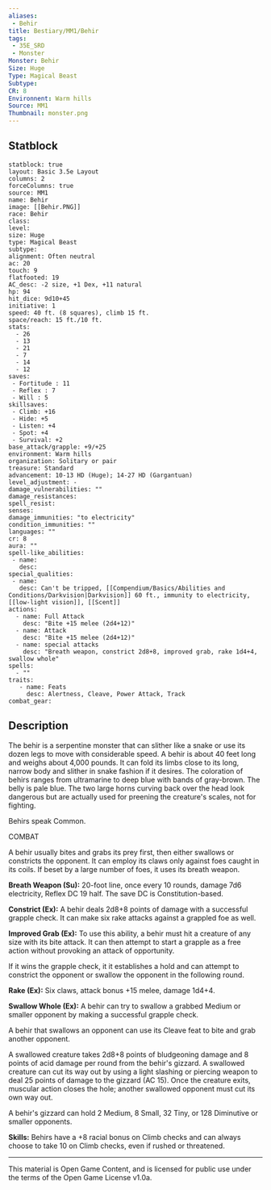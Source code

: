 ```yaml
---
aliases:
 - Behir
title: Bestiary/MM1/Behir
tags: 
 - 35E_SRD
 - Monster
Monster: Behir
Size: Huge
Type: Magical Beast
Subtype: 
CR: 8
Environnent: Warm hills
Source: MM1
Thumbnail: monster.png
---
```


## Statblock

```statblock
statblock: true
layout: Basic 3.5e Layout
columns: 2
forceColumns: true
source: MM1 
name: Behir
image: [[Behir.PNG]]
race: Behir
class: 
level: 
size: Huge
type: Magical Beast
subtype: 
alignment: Often neutral
ac: 20
touch: 9
flatfooted: 19
AC_desc: -2 size, +1 Dex, +11 natural
hp: 94
hit_dice: 9d10+45
initiative: 1
speed: 40 ft. (8 squares), climb 15 ft.
space/reach: 15 ft./10 ft.
stats:
  - 26
  - 13
  - 21
  - 7
  - 14
  - 12
saves:
 - Fortitude : 11
 - Reflex : 7
 - Will : 5
skillsaves:
 - Climb: +16
 - Hide: +5
 - Listen: +4
 - Spot: +4
 - Survival: +2
base_attack/grapple: +9/+25
environment: Warm hills
organization: Solitary or pair
treasure: Standard
advancement: 10-13 HD (Huge); 14-27 HD (Gargantuan)
level_adjustment: -
damage_vulnerabilities: ""
damage_resistances: 
spell_resist: 
senses: 
damage_immunities: "to electricity"
condition_immunities: ""
languages: ""
cr: 8
aura: ""
spell-like_abilities:
 - name: 
   desc: 
special_qualities:
 - name:
   desc: Can't be tripped, [[Compendium/Basics/Abilities and Conditions/Darkvision|Darkvision]] 60 ft., immunity to electricity, [[low-light vision]], [[Scent]]
actions:
  - name: Full Attack
    desc: "Bite +15 melee (2d4+12)"
  - name: Attack
    desc: "Bite +15 melee (2d4+12)"
  - name: special attacks
    desc: "Breath weapon, constrict 2d8+8, improved grab, rake 1d4+4, swallow whole"
spells:
  - ""
traits:
   - name: Feats
     desc: Alertness, Cleave, Power Attack, Track
combat_gear:  
```

## Description



The behir is a serpentine monster that can slither like a snake or use its dozen legs to move with considerable speed. A behir is about 40 feet long and weighs about 4,000 pounds. It can fold its limbs close to its long, narrow body and slither in snake fashion if it desires. The coloration of behirs ranges from ultramarine to deep blue with bands of gray-brown. The belly is pale blue. The two large horns curving back over the head look dangerous but are actually used for preening the creature's scales, not for fighting.

Behirs speak Common.

COMBAT

A behir usually bites and grabs its prey first, then either swallows or constricts the opponent. It can employ its claws only against foes caught in its coils. If beset by a large number of foes, it uses its breath weapon.


**Breath Weapon (Su):** 20-foot line, once every 10 rounds, damage 7d6 electricity, Reflex DC 19 half. The save DC is Constitution-based.


**Constrict (Ex):** A behir deals 2d8+8 points of damage with a successful grapple check. It can make six rake attacks against a grappled foe as well.


**Improved Grab (Ex):** To use this ability, a behir must hit a creature of any size with its bite attack. It can then attempt to start a grapple as a free action without provoking an attack of opportunity.

If it wins the grapple check, it it establishes a hold and can attempt to constrict the opponent or swallow the opponent in the following round.


**Rake (Ex):** Six claws, attack bonus +15 melee, damage 1d4+4.


**Swallow Whole (Ex):** A behir can try to swallow a grabbed Medium or smaller opponent by making a successful grapple check.

A behir that swallows an opponent can use its Cleave feat to bite and grab another opponent.

A swallowed creature takes 2d8+8 points of bludgeoning damage and 8 points of acid damage per round from the behir's gizzard. A swallowed creature can cut its way out by using a light slashing or piercing weapon to deal 25 points of damage to the gizzard (AC 15). Once the creature exits, muscular action closes the hole; another swallowed opponent must cut its own way out.

A behir's gizzard can hold 2 Medium, 8 Small, 32 Tiny, or 128 Diminutive or smaller opponents.


**Skills:** Behirs have a +8 racial bonus on Climb checks and can always choose to take 10 on Climb checks, even if rushed or threatened.

---

This material is Open Game Content, and is licensed for public use under the terms of the Open Game License v1.0a.
